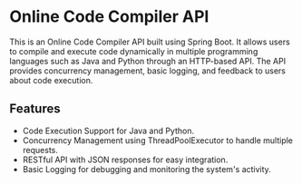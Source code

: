 # Online Code Compiler API

This is an Online Code Compiler API built using Spring Boot. It allows users to compile and execute code dynamically in multiple programming languages such as Java and Python through an HTTP-based API. The API provides concurrency management, basic logging, and feedback to users about code execution.

## Features
- Code Execution Support for Java and Python.
- Concurrency Management using ThreadPoolExecutor to handle multiple requests.
- RESTful API with JSON responses for easy integration.
- Basic Logging for debugging and monitoring the system's activity.
